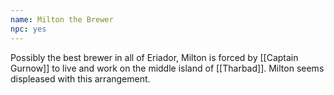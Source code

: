 ```yaml
---
name: Milton the Brewer
npc: yes
---
```


Possibly the best brewer in all of Eriador, Milton is forced by [[Captain Gurnow]] to live and work on the middle island of [[Tharbad]]. Milton seems displeased with this arrangement.